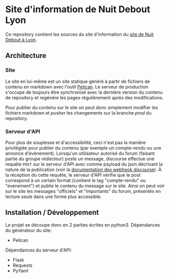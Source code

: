 # Site d'information de Nuit Debout Lyon

Ce repository contient les sources du site d'information du [site de Nuit
Debout à Lyon](https://nuitdeboutlyon.fr/).

## Architecture

### Site

Le site en lui-même est un site statique généré à partir de fichiers de contenu
en markdown avec l'outil [Pelican](https://getpelican.org/). Le serveur de
production s'occupe de toujours être synchronisé avec la dernière version du
contenu de repository et regénère les pages régulièrement après des
modifications.

Pour publier du contenu sur le site on peut donc simplement modifier les
fichiers markdown et *pusher* les changements sur la branche *prod* du
repository.

### Serveur d'API

Pour plus de souplesse et d'accessibilité, ceci n'est pas la manière
privilégiée pour publier du contenu (par exemple un compte-rendu ou une annonce
d'événement). Lorsqu'un utilisateur autorisé du forum (faisant partie du groupe
*rédacteur*) poste un message, discourse effectue une requête `POST` sur le
serveur d'API avec comme payload du json décrivant la nature de la publication
(voir la [documentation des webhook discourse](???)). À la réception du cette
requête, le serveur d'API vérifie que le post correspond à un certain format
(contient le tag "compte-rendu" ou "evenement") et publie le contenu du message
sur le site. Ainsi on peut voir sur le site les messages "officiels" et
"importants" du forum, présentés en lecture seule dans une forme plus
accessible.

## Installation / Développement

Le projet se découpe donc en 2 parties écrites en python3. Dépendances du générateur du site:

- Pelican

Dépendances du serveur d'API:

- Flask
- Requests
- PyYaml

